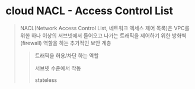 # cloud NACL - Access Control List

> NACL(Network Access Control List, 네트워크 엑세스 제어 목록)은 VPC를 위한 하나 이상의 서브넷에서 들어오고 나가는 트래픽을 제어하기 위한 방화벽(firewall) 역할을 하는 추가적인 보안 계층
>
> > 트래픽을 허용/차단 하는 역할
> >
> > 서브넷 수준에서 작동
> >
> > stateless
